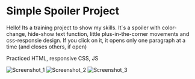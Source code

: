 # Simple Spoiler Project

Hello! Its a training project to show my skills. It`s a spoiler with color-change, hide-show text function, little plus-in-the-corner movements and css-responsie design.
If you click on it, it opens only one paragraph at a time (and closes others, if open)


Practiced HTML, responsive CSS, JS

![Screenshot_1](https://user-images.githubusercontent.com/92570785/176519410-f3fa9676-ffe3-4125-a23f-cfd869946321.png)
![Screenshot_2](https://user-images.githubusercontent.com/92570785/176519417-d8c6c9a4-4767-4728-9837-47277f70d434.png)
![Screenshot_3](https://user-images.githubusercontent.com/92570785/176519426-b0c93fab-93ad-4046-b7da-1ba22f040cbf.png)
